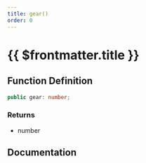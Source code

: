 ```yaml
---
title: gear()
order: 0
---
```


# {{ $frontmatter.title }}

<!--@include: ./gear_partial_header.md-->

## Function Definition

```ts
public gear: number;
```

### Returns

* number

## Documentation

<!--@include: ./gear_partial_footer.md-->
